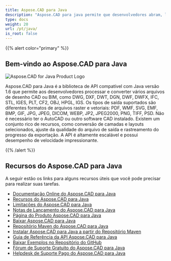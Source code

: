 ```yaml
---
title: Aspose.CAD para Java
description: "Aspose.CAD para java permite que desenvolvedores abram, leiam e processem arquivos de formato CAD e BIM, como DWG, DXF, DWT e outros, como: DGN, DWF, DWFX, IFC, STL, IGES, PLT, CF2, OBJ, HPGL, IGS."
type: docs
weight: 20
url: /pt/java/
is_root: false
---
```


{{% alert color="primary" %}}

## **Bem-vindo ao Aspose.CAD para Java**

![Aspose.CAD for Java Product Logo](/cad/_assets/home_2.png)

Aspose.CAD para Java é a biblioteca de API compatível com Java versão 1.6 que permite aos desenvolvedores processar e converter vários arquivos de desenho CAD ou BIM, como DWG, DXF, DWT, DGN, DWF, DWFX, IFC, STL, IGES, PLT, CF2, OBJ, HPGL, IGS. Os tipos de saída suportados são diferentes formatos de arquivos raster e vetoriais: PDF, WMF, SVG, EMF, BMP, GIF, JPG, JPEG, DICOM, WEBP, JP2, JPEG2000, PNG, TIFF, PSD. Não é necessário ter o AutoCAD ou outro software CAD instalado.
Existem um conjunto rico de recursos, como conversão de camadas e layouts selecionados, ajuste da qualidade do arquivo de saída e rastreamento do progresso da exportação. A API é altamente escalável e possui desempenho de velocidade impressionante.

{{% /alert %}}

## **Recursos do Aspose.CAD para Java**

A seguir estão os links para alguns recursos úteis que você pode precisar para realizar suas tarefas.

- [Documentação Online do Aspose.CAD para Java](/pt/cad/java/)
- [Recursos do Aspose.CAD para Java](/pt/cad/java/product-overview/#advanced-api-features)
- [Limitações do Aspose.CAD para Java](/pt/cad/java/product-overview/#not-yet-supported)
- [Notas de Lançamento do Aspose.CAD para Java](https://releases.aspose.com/cad/java/release-notes/)
- [Página do Produto Aspose.CAD para Java](https://products.aspose.com/cad/java/)
- [Baixar Aspose.CAD para Java](https://releases.aspose.com/cad/java/)
- [Repositório Maven do Aspose.CAD para Java](https://releases.aspose.com/java/repo/com/aspose/aspose-cad/)
- [Instalar Aspose.CAD para Java a partir do Repositório Maven](/pt/cad/java/installation/)
- [Guia de Referência da API Aspose.CAD para Java](https://reference.aspose.com/cad/java)
- [Baixar Exemplos no Repositório do GitHub](https://github.com/aspose-cad/Aspose.CAD-for-Java)
- [Fórum de Suporte Gratuito do Aspose.CAD para Java](https://forum.aspose.com/c/cad/19)
- [Helpdesk de Suporte Pago do Aspose.CAD para Java](https://helpdesk.aspose.com/)
